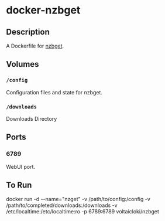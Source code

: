 # docker-nzbget

## Description

A Dockerfile for [nzbget](http://nzbget.net/).

## Volumes

### `/config`

Configuration files and state for nzbget.

### `/downloads`

Downloads Directory

## Ports

### 6789

WebUI port.

## To Run

docker run -d --name="nzget" -v /path/to/config:/config -v /path/to/completed/downloads:/downloads -v /etc/localtime:/etc/localtime:ro -p 6789:6789 voltaicloki/nzbget

